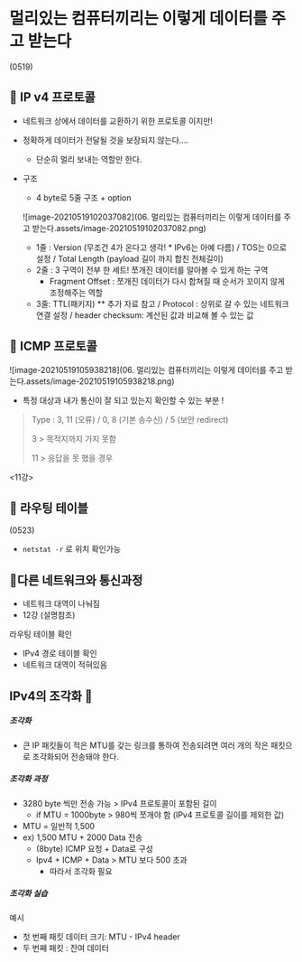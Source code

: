 # 멀리있는 컴퓨터끼리는 이렇게 데이터를 주고 받는다 

(0519)



## :lion: IP v4 프로토콜 

- 네트워크 상에서 데이터를 교환하기 위한 프로토콜 이지만!
- 정확하게 데이터가 전달될 것을 보장되지 않는다....
  - 단순히 멀리 보내는 역할만 한다. 



- 구조 

  - 4 byte로 5줄 구조 + option

  ![image-20210519102037082](06. 멀리있는 컴퓨터끼리는 이렇게 데이터를 주고 받는다.assets/image-20210519102037082.png)

  - 1줄 : Version (무조건 4가 온다고 생각! * IPv6는 아예 다름) / TOS는 0으로 설정 / Total Length (payload 길이 까지 합친 전체길이)
  - 2줄 : 3 구역이 전부 한 세트!  쪼개진 데이터를 알아볼 수 있게 하는 구역 
    - Fragment Offset : 쪼개진 데이터가 다시 합쳐질 때 순서가 꼬이지 않게 조정해주는 역할 
  - 3줄: TTL(패키지) ** 추가 자료 참고 / Protocol : 상위로 갈 수 있는 네트워크 연결 설정 / header checksum: 계산된 값과 비교해 볼 수 있는 값 



## :lion: ICMP 프로토콜 

![image-20210519105938218](06. 멀리있는 컴퓨터끼리는 이렇게 데이터를 주고 받는다.assets/image-20210519105938218.png)

- 특정 대상과 내가 통신이 잘 되고 있는지 확인할 수 있는 부분 ! 

> Type : 3, 11 (오류) / 0, 8 (기본 송수신) / 5 (보안 redirect) 
>
> 3 > 목적지까지 가지 못함 
>
> 11 > 응답을 못 했을 경우 

<11강>

## :lion: 라우팅 테이블

(0523)

- `netstat -r` 로 위치 확인가능 



## :lion:다른 네트워크와 통신과정

- 네트워크 대역이 나눠짐 
- 12강 (설명참조)

라우팅 테이블 확인 

- IPv4 경로 테이블 확인 
- 네트워크 대역이 적혀있음 



## IPv4의 조각화 :star2:

##### 조각화

- 큰 IP 패킷들이 적은 MTU를 갖는 링크를 통하여 전송되려면 여러 개의 작은 패킷으로 조각화되어 전송돼야 한다.

##### 조각화 과정

- 3280 byte 씩만 전송 가능 > IPv4 프로토콜이 포함된 길이
  - if MTU = 1000byte > 980씩 쪼개야 함 (IPv4 프로토콜 길이를 제외한 값)
- MTU = 일반적 1,500 
- ex) 1,500 MTU + 2000 Data 전송 
  - (8byte) ICMP 요청 + Data로 구성 
  - Ipv4 + ICMP + Data > MTU 보다 500 초과 
    - 따라서 조각화 필요 

##### 조각화 실습

예시 

- 첫 번째 패킷 데이터 크기: MTU - IPv4 header  
- 두 번째 패킷 : 잔여 데이터 